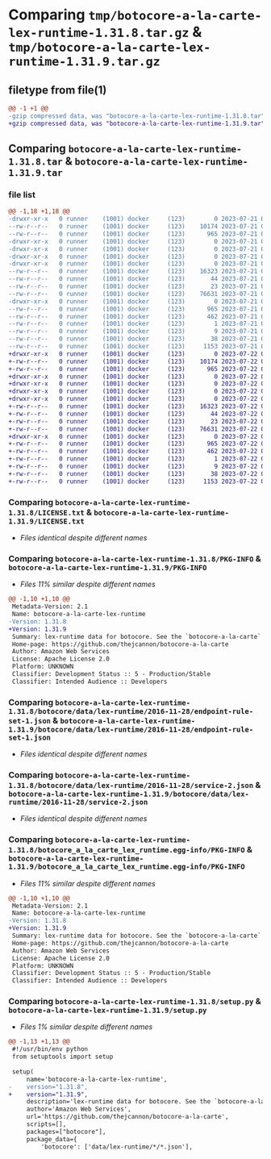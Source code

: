 # Comparing `tmp/botocore-a-la-carte-lex-runtime-1.31.8.tar.gz` & `tmp/botocore-a-la-carte-lex-runtime-1.31.9.tar.gz`

## filetype from file(1)

```diff
@@ -1 +1 @@
-gzip compressed data, was "botocore-a-la-carte-lex-runtime-1.31.8.tar", last modified: Fri Jul 21 01:21:38 2023, max compression
+gzip compressed data, was "botocore-a-la-carte-lex-runtime-1.31.9.tar", last modified: Sat Jul 22 01:20:40 2023, max compression
```

## Comparing `botocore-a-la-carte-lex-runtime-1.31.8.tar` & `botocore-a-la-carte-lex-runtime-1.31.9.tar`

### file list

```diff
@@ -1,18 +1,18 @@
-drwxr-xr-x   0 runner    (1001) docker     (123)        0 2023-07-21 01:21:38.743241 botocore-a-la-carte-lex-runtime-1.31.8/
--rw-r--r--   0 runner    (1001) docker     (123)    10174 2023-07-21 01:21:38.000000 botocore-a-la-carte-lex-runtime-1.31.8/LICENSE.txt
--rw-r--r--   0 runner    (1001) docker     (123)      965 2023-07-21 01:21:38.743241 botocore-a-la-carte-lex-runtime-1.31.8/PKG-INFO
-drwxr-xr-x   0 runner    (1001) docker     (123)        0 2023-07-21 01:21:38.743241 botocore-a-la-carte-lex-runtime-1.31.8/botocore/
-drwxr-xr-x   0 runner    (1001) docker     (123)        0 2023-07-21 01:21:38.743241 botocore-a-la-carte-lex-runtime-1.31.8/botocore/data/
-drwxr-xr-x   0 runner    (1001) docker     (123)        0 2023-07-21 01:21:38.743241 botocore-a-la-carte-lex-runtime-1.31.8/botocore/data/lex-runtime/
-drwxr-xr-x   0 runner    (1001) docker     (123)        0 2023-07-21 01:21:38.743241 botocore-a-la-carte-lex-runtime-1.31.8/botocore/data/lex-runtime/2016-11-28/
--rw-r--r--   0 runner    (1001) docker     (123)    16323 2023-07-21 01:21:06.000000 botocore-a-la-carte-lex-runtime-1.31.8/botocore/data/lex-runtime/2016-11-28/endpoint-rule-set-1.json
--rw-r--r--   0 runner    (1001) docker     (123)       44 2023-07-21 01:21:06.000000 botocore-a-la-carte-lex-runtime-1.31.8/botocore/data/lex-runtime/2016-11-28/examples-1.json
--rw-r--r--   0 runner    (1001) docker     (123)       23 2023-07-21 01:21:06.000000 botocore-a-la-carte-lex-runtime-1.31.8/botocore/data/lex-runtime/2016-11-28/paginators-1.json
--rw-r--r--   0 runner    (1001) docker     (123)    76631 2023-07-21 01:21:06.000000 botocore-a-la-carte-lex-runtime-1.31.8/botocore/data/lex-runtime/2016-11-28/service-2.json
-drwxr-xr-x   0 runner    (1001) docker     (123)        0 2023-07-21 01:21:38.743241 botocore-a-la-carte-lex-runtime-1.31.8/botocore_a_la_carte_lex_runtime.egg-info/
--rw-r--r--   0 runner    (1001) docker     (123)      965 2023-07-21 01:21:38.000000 botocore-a-la-carte-lex-runtime-1.31.8/botocore_a_la_carte_lex_runtime.egg-info/PKG-INFO
--rw-r--r--   0 runner    (1001) docker     (123)      462 2023-07-21 01:21:38.000000 botocore-a-la-carte-lex-runtime-1.31.8/botocore_a_la_carte_lex_runtime.egg-info/SOURCES.txt
--rw-r--r--   0 runner    (1001) docker     (123)        1 2023-07-21 01:21:38.000000 botocore-a-la-carte-lex-runtime-1.31.8/botocore_a_la_carte_lex_runtime.egg-info/dependency_links.txt
--rw-r--r--   0 runner    (1001) docker     (123)        9 2023-07-21 01:21:38.000000 botocore-a-la-carte-lex-runtime-1.31.8/botocore_a_la_carte_lex_runtime.egg-info/top_level.txt
--rw-r--r--   0 runner    (1001) docker     (123)       38 2023-07-21 01:21:38.747241 botocore-a-la-carte-lex-runtime-1.31.8/setup.cfg
--rw-r--r--   0 runner    (1001) docker     (123)     1153 2023-07-21 01:21:38.000000 botocore-a-la-carte-lex-runtime-1.31.8/setup.py
+drwxr-xr-x   0 runner    (1001) docker     (123)        0 2023-07-22 01:20:40.557159 botocore-a-la-carte-lex-runtime-1.31.9/
+-rw-r--r--   0 runner    (1001) docker     (123)    10174 2023-07-22 01:20:40.000000 botocore-a-la-carte-lex-runtime-1.31.9/LICENSE.txt
+-rw-r--r--   0 runner    (1001) docker     (123)      965 2023-07-22 01:20:40.557159 botocore-a-la-carte-lex-runtime-1.31.9/PKG-INFO
+drwxr-xr-x   0 runner    (1001) docker     (123)        0 2023-07-22 01:20:40.553159 botocore-a-la-carte-lex-runtime-1.31.9/botocore/
+drwxr-xr-x   0 runner    (1001) docker     (123)        0 2023-07-22 01:20:40.553159 botocore-a-la-carte-lex-runtime-1.31.9/botocore/data/
+drwxr-xr-x   0 runner    (1001) docker     (123)        0 2023-07-22 01:20:40.553159 botocore-a-la-carte-lex-runtime-1.31.9/botocore/data/lex-runtime/
+drwxr-xr-x   0 runner    (1001) docker     (123)        0 2023-07-22 01:20:40.553159 botocore-a-la-carte-lex-runtime-1.31.9/botocore/data/lex-runtime/2016-11-28/
+-rw-r--r--   0 runner    (1001) docker     (123)    16323 2023-07-22 01:20:09.000000 botocore-a-la-carte-lex-runtime-1.31.9/botocore/data/lex-runtime/2016-11-28/endpoint-rule-set-1.json
+-rw-r--r--   0 runner    (1001) docker     (123)       44 2023-07-22 01:20:09.000000 botocore-a-la-carte-lex-runtime-1.31.9/botocore/data/lex-runtime/2016-11-28/examples-1.json
+-rw-r--r--   0 runner    (1001) docker     (123)       23 2023-07-22 01:20:09.000000 botocore-a-la-carte-lex-runtime-1.31.9/botocore/data/lex-runtime/2016-11-28/paginators-1.json
+-rw-r--r--   0 runner    (1001) docker     (123)    76631 2023-07-22 01:20:09.000000 botocore-a-la-carte-lex-runtime-1.31.9/botocore/data/lex-runtime/2016-11-28/service-2.json
+drwxr-xr-x   0 runner    (1001) docker     (123)        0 2023-07-22 01:20:40.553159 botocore-a-la-carte-lex-runtime-1.31.9/botocore_a_la_carte_lex_runtime.egg-info/
+-rw-r--r--   0 runner    (1001) docker     (123)      965 2023-07-22 01:20:40.000000 botocore-a-la-carte-lex-runtime-1.31.9/botocore_a_la_carte_lex_runtime.egg-info/PKG-INFO
+-rw-r--r--   0 runner    (1001) docker     (123)      462 2023-07-22 01:20:40.000000 botocore-a-la-carte-lex-runtime-1.31.9/botocore_a_la_carte_lex_runtime.egg-info/SOURCES.txt
+-rw-r--r--   0 runner    (1001) docker     (123)        1 2023-07-22 01:20:40.000000 botocore-a-la-carte-lex-runtime-1.31.9/botocore_a_la_carte_lex_runtime.egg-info/dependency_links.txt
+-rw-r--r--   0 runner    (1001) docker     (123)        9 2023-07-22 01:20:40.000000 botocore-a-la-carte-lex-runtime-1.31.9/botocore_a_la_carte_lex_runtime.egg-info/top_level.txt
+-rw-r--r--   0 runner    (1001) docker     (123)       38 2023-07-22 01:20:40.557159 botocore-a-la-carte-lex-runtime-1.31.9/setup.cfg
+-rw-r--r--   0 runner    (1001) docker     (123)     1153 2023-07-22 01:20:40.000000 botocore-a-la-carte-lex-runtime-1.31.9/setup.py
```

### Comparing `botocore-a-la-carte-lex-runtime-1.31.8/LICENSE.txt` & `botocore-a-la-carte-lex-runtime-1.31.9/LICENSE.txt`

 * *Files identical despite different names*

### Comparing `botocore-a-la-carte-lex-runtime-1.31.8/PKG-INFO` & `botocore-a-la-carte-lex-runtime-1.31.9/PKG-INFO`

 * *Files 11% similar despite different names*

```diff
@@ -1,10 +1,10 @@
 Metadata-Version: 2.1
 Name: botocore-a-la-carte-lex-runtime
-Version: 1.31.8
+Version: 1.31.9
 Summary: lex-runtime data for botocore. See the `botocore-a-la-carte` package for more info.
 Home-page: https://github.com/thejcannon/botocore-a-la-carte
 Author: Amazon Web Services
 License: Apache License 2.0
 Platform: UNKNOWN
 Classifier: Development Status :: 5 - Production/Stable
 Classifier: Intended Audience :: Developers
```

### Comparing `botocore-a-la-carte-lex-runtime-1.31.8/botocore/data/lex-runtime/2016-11-28/endpoint-rule-set-1.json` & `botocore-a-la-carte-lex-runtime-1.31.9/botocore/data/lex-runtime/2016-11-28/endpoint-rule-set-1.json`

 * *Files identical despite different names*

### Comparing `botocore-a-la-carte-lex-runtime-1.31.8/botocore/data/lex-runtime/2016-11-28/service-2.json` & `botocore-a-la-carte-lex-runtime-1.31.9/botocore/data/lex-runtime/2016-11-28/service-2.json`

 * *Files identical despite different names*

### Comparing `botocore-a-la-carte-lex-runtime-1.31.8/botocore_a_la_carte_lex_runtime.egg-info/PKG-INFO` & `botocore-a-la-carte-lex-runtime-1.31.9/botocore_a_la_carte_lex_runtime.egg-info/PKG-INFO`

 * *Files 11% similar despite different names*

```diff
@@ -1,10 +1,10 @@
 Metadata-Version: 2.1
 Name: botocore-a-la-carte-lex-runtime
-Version: 1.31.8
+Version: 1.31.9
 Summary: lex-runtime data for botocore. See the `botocore-a-la-carte` package for more info.
 Home-page: https://github.com/thejcannon/botocore-a-la-carte
 Author: Amazon Web Services
 License: Apache License 2.0
 Platform: UNKNOWN
 Classifier: Development Status :: 5 - Production/Stable
 Classifier: Intended Audience :: Developers
```

### Comparing `botocore-a-la-carte-lex-runtime-1.31.8/setup.py` & `botocore-a-la-carte-lex-runtime-1.31.9/setup.py`

 * *Files 1% similar despite different names*

```diff
@@ -1,13 +1,13 @@
 #!/usr/bin/env python
 from setuptools import setup
 
 setup(
     name='botocore-a-la-carte-lex-runtime',
-    version="1.31.8",
+    version="1.31.9",
     description='lex-runtime data for botocore. See the `botocore-a-la-carte` package for more info.',
     author='Amazon Web Services',
     url='https://github.com/thejcannon/botocore-a-la-carte',
     scripts=[],
     packages=["botocore"],
     package_data={
         'botocore': ['data/lex-runtime/*/*.json'],
```

